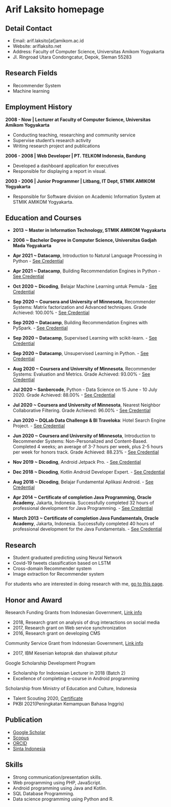 # Arif Laksito homepage

## Detail Contact

- Email: arif.laksito[at]amikom.ac.id
- Website: ariflaksito.net
- Address: Faculty of Computer Science, Universitas Amikom Yogyakarta
- Jl. Ringroad Utara Condongcatur, Depok, Sleman 55283

## Research Fields
- Recommender System
- Machine learning

## Employment History
**2008 - Now | Lecturer at Faculty of Computer Science, Universitas Amikom Yogyakarta**
- Conducting teaching, researching and community service
- Supervise student’s research activity
- Writing research project and publications

**2006 - 2008 | Web Developer | PT. TELKOM Indonesia, Bandung**
- Developed a dashboard application for executives
- Responsible for displaying a report in visual.

**2003 - 2006 | Junior Programmer | Litbang, IT Dept, STMIK AMIKOM Yogyakarta**
- Responsible for Software division on Academic Information System at STMIK AMIKOM Yogyakarta.

## Education and Courses
- **2013 ~ Master in Information Technology, STMIK AMIKOM Yogyakarta**
- **2006 ~ Bachelor Degree in Computer Science, Universitas Gadjah Mada Yogyakarta**

- **Apr 2021 ~ Datacamp**, Introduction to Natural Language Processing in Python - [See Credential](https://www.datacamp.com/statement-of-accomplishment/course/923c9e6b1366e4e1de3715b7737975aa994b252b)
- **Apr 2021 ~ Datacamp**, Building Recommendation Engines in Python - [See Credential](https://www.datacamp.com/statement-of-accomplishment/course/ecaf48b52f1f9449341a6b9593637b70a540a3a2)
- **Oct 2020 ~ Dicoding**, Belajar Machine Learning untuk Pemula - [See Credential](https://www.dicoding.com/certificates/JMZVM236OZN9)
- **Sep 2020 ~ Coursera and University of Minnesota**, Recommender Systems: Matrix factorization and Advanced techniques. Grade Achieved: 100.00% - [See Credential](https://www.coursera.org/account/accomplishments/certificate/QRU9Q24EUZ3M)
- **Sep 2020 ~ Datacamp**, Building Recommendation Engines with PySpark. - [See Credential](https://www.datacamp.com/statement-of-accomplishment/course/ac0b2da3a7c1929fb911ad61ac056ff7212c4b26)
- **Sep 2020 ~ Datacamp**, Supervised Learning with scikit-learn. - [See Credential](https://www.datacamp.com/statement-of-accomplishment/course/e558b87ce3aef6fb09523c793076748155278811)
- **Sep 2020 ~ Datacamp**, Unsupervised Learning in Python. - [See Credential](https://www.datacamp.com/statement-of-accomplishment/course/7ddbb94f62e72d6e7bf8f7f9864d3de69e2a4860)
- **Aug 2020 ~ Coursera and University of Minnesota**, Recommender Systems: Evaluation and Metrics. Grade Achieved: 93.00% - [See Credential](https://www.coursera.org/account/accomplishments/certificate/MBK6LEJX2QJK)
- **Jul 2020 ~ Sanbercode**, Python - Data Science on 15 June - 10 July 2020. Grade Achieved: 88.00% - [See Credential](/assets/docs/Sanbercode_Data_Science.pdf)
- **Jul 2020 ~ Coursera and University of Minnesota**, Nearest Neighbor Collaborative Filtering. Grade Achieved: 96.00% - [See Credential](https://www.coursera.org/account/accomplishments/certificate/JUCUEQ5M2ZZH)
- **Jun 2020 ~ DQLab Data Challenge & BI Traveloka**: Hotel Search Engine Project. - [See Credential](/assets/docs/DQLab_Data_Challenge_Hotel_Rec.jpg)
- **Jun 2020 ~ Coursera and University of Minnesota**, Introduction to Recommender Systems: Non-Personalized and Content-Based. Completed 4 weeks; an average of 3-7 hours per week, plus 2-5 hours per week for honors track. Grade Achieved: 88.23% - [See Credential](https://www.coursera.org/account/accomplishments/certificate/PCC5EWSW8CDT)
- **Nov 2019 ~ Dicoding**, Android Jetpack Pro. - [See Credential](https://www.dicoding.com/certificates/4EXGY6REEXRL)
- **Dec 2018 ~ Dicoding**, Kotlin Android Developer Expert. - [See Credential](https://www.dicoding.com/certificates/1OP8DLOGVPQK)
- **Aug 2018 ~ Dicoding**, Belajar Fundamental Aplikasi Android. - [See Credential](https://www.dicoding.com/certificates/0LZ0D30ORX65)
- **Apr 2014 ~ Certificate of completion Java Programming, Oracle Academy**, Jakarta, Indonesia. Successfully completed 32 hours of professional development for Java Programming. - [See Credential](/assets/docs/Oracle_Java_Programming.jpg)
- **March 2013 ~ Certificate of completion Java Fundamentals, Oracle Academy**, Jakarta, Indonesia. Successfully completed 40 hours of professional development for the Java Fundamentals. - [See Credential](/assets/docs/Oracle_Java_Fundamental.jpg)

## Research
- Student graduated predicting using Neural Network
- Covid-19 tweets classification based on LSTM
- Cross-domain Recommender system
- Image extraction for Recommender system

For students who are interested in doing research with me, [go to this page](https://blog.ariflaksito.net/p/join-research.html).

## Honor and Award
Research Funding Grants from Indonesian Government, [Link info](http://sinta.ristekbrin.go.id/authors/detail?id=6098026&view=research)
- 2018, Research grant on analysis of drug interactions on social media
- 2017, Research grant on Web service synchronization
- 2016, Research grant on developing CMS


Community Service Grant from Indonesian Government, [Link info](http://sinta.ristekbrin.go.id/authors/detail?id=6098026&view=services)
- 2017, IBM Kesenian ketoprak dan shalawat pitutur

Google Scholarship Development Program
- Scholarship for Indonesian Lecturer in 2018 (Batch 2)
- Excellence of completing e-course in Android programming

Scholarship from Ministry of Education and Culture, Indonesia
- Talent Scouting 2020, [Certificate](/assets/docs/TS_Dikti_2020.pdf)
- PKBI 2021(Peningkatan Kemampuan Bahasa Inggris)

## Publication
- [Google Scholar](https://scholar.google.co.id/citations?user=9zhrw7YAAAAJ&hl=id)
- [Scopus](https://www.scopus.com/authid/detail.uri?authorId=57200217326)
- [ORCID](https://orcid.org/0000-0003-4679-2544)
- [Sinta Indonesia](https://sinta3.ristekbrin.go.id/authors/profile/6098026)

## Skills
- Strong communication/presentation skills.
- Web programming using PHP, JavaScript.
- Android programming using Java and Kotlin.
- SQL Database Programming.
- Data science programming using Python and R.
